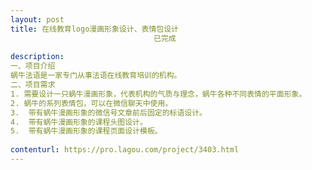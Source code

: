 ```yaml
---                
layout: post       
title: 在线教育logo漫画形象设计、表情包设计
                                已完成
           
description: 
一、项目介绍
蜗牛法语是一家专门从事法语在线教育培训的机构。
二、项目需求
1. 需要设计一只蜗牛漫画形象，代表机构的气质与理念，蜗牛各种不同表情的平面形象。
2. 蜗牛的系列表情包，可以在微信聊天中使用。
3.  带有蜗牛漫画形象的微信号文章前后固定的标语设计。
4.  带有蜗牛漫画形象的课程头图设计。
5.  带有蜗牛漫画形象的课程页面设计模板。
     
contenturl: https://pro.lagou.com/project/3403.html      
---                 
```

